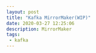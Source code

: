 ```yaml
---
layout: post
title: "Kafka MirrorMaker(WIP)"
date: 2020-03-27 12:25:06
description: MirrorMaker
tags: 
 - kafka
---
```


